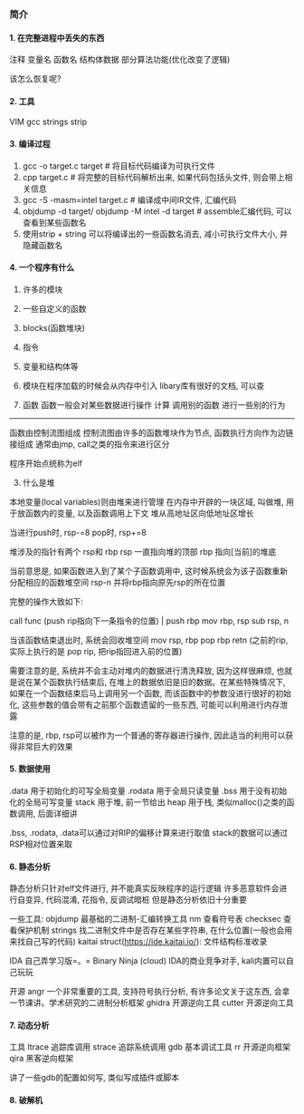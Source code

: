 ### 简介

#### 1. 在完整进程中丢失的东西

注释
变量名
函数名
结构体数据
部分算法功能(优化改变了逻辑)

该怎么恢复呢?

#### 2. 工具

VIM
gcc
strings
strip


#### 3. 编译过程

1. gcc -o target.c target # 将目标代码编译为可执行文件
2. cpp target.c # 将完整的目标代码解析出来, 如果代码包括头文件, 则会带上相关信息
3. gcc -S -masm=intel target.c # 编译成中间IR文件, 汇编代码
4. objdump -d target/ objdump -M intel -d target # assemble汇编代码, 可以查看到某些函数名
5. 使用strip + string 可以将编译出的一些函数名消去, 减小可执行文件大小, 并隐藏函数名


#### 4. 一个程序有什么

1. 许多的模块
2. 一些自定义的函数
3. blocks(函数堆块)
4. 指令
5. 变量和结构体等


1. 模块在程序加载的时候会从内存中引入
libary库有很好的文档, 可以查

2. 函数
函数一般会对某些数据进行操作
计算
调用别的函数
进行一些别的行为

---
函数由控制流图组成
控制流图由许多的函数堆块作为节点, 函数执行方向作为边链接组成
通常由jmp, call之类的指令来进行区分

程序开始点统称为elf

3. 什么是堆

本地变量(local variables)则由堆来进行管理
在内存中开辟的一块区域, 叫做堆, 用于放函数内的变量, 以及函数调用上下文
堆从高地址区向低地址区增长

当进行push时, rsp-=8
pop时, rsp+=8

堆涉及的指针有两个 rsp和 rbp
rsp 一直指向堆的顶部
rbp 指向[当前]的堆底

当前意思是, 如果函数进入到了某个子函数调用中, 这时候系统会为该子函数重新分配相应的函数堆空间 rsp-n 并将rbp指向原先rsp的所在位置

完整的操作大致如下:

call func   (push rip指向下一条指令的位置)
|
push rbp
mov rbp, rsp
sub rsp, n

当该函数结束退出时, 系统会回收堆空间
mov rsp, rbp
pop rbp
retn  (之前的rip, 实际上执行的是 pop rip, 把rip指回进入前的位置)


需要注意的是, 系统并不会主动对堆内的数据进行清洗释放, 因为这样很麻烦, 也就是说在某个函数执行结束后, 在堆上的数据依旧是旧的数据。在某些特殊情况下, 如果在一个函数结束后马上调用另一个函数, 而该函数中的参数没进行很好的初始化, 这些参数的值会带有之前那个函数遗留的一些东西, 可能可以利用进行内存泄露

注意的是, rbp, rsp可以被作为一个普通的寄存器进行操作, 因此适当的利用可以获得非常巨大的效果

#### 5. 数据使用

.data 用于初始化的可写全局变量
.rodata 用于全局只读变量
.bss 用于没有初始化的全局可写变量
stack 用于堆, 前一节给出
heap 用于栈, 类似malloc()之类的函数调用, 后面详细讲

.bss, .rodata, .data可以通过对RIP的偏移计算来进行取值
stack的数据可以通过RSP相对位置来取


#### 6. 静态分析

静态分析只针对elf文件进行, 并不能真实反映程序的运行逻辑
许多恶意软件会进行自变异, 代码混淆, 花指令, 反调试暗桩
但是静态分析依旧十分重要


一些工具:
objdump 最基础的二进制-汇编转换工具
nm  查看符号表
checksec 查看保护机制
strings 找二进制文件中是否存在某些字符串, 在什么位置(一般也会用来找自己写的代码)
kaitai struct(https://ide.kaitai.io/): 文件结构标准收录

IDA 自己弄学习版=。=
Binary Ninja (cloud) IDA的商业竞争对手, kali内置可以自己玩玩

开源
angr  一个非常重要的工具, 支持符号执行分析, 有许多论文关于这东西, 会拿一节课讲。学术研究的二进制分析框架
ghidra  开源逆向工具
cutter  开源逆向工具

#### 7. 动态分析

工具
ltrace  追踪库调用
strace  追踪系统调用
gdb     基本调试工具
rr      开源逆向框架
qira    黑客逆向框架


讲了一些gdb的配置如何写, 类似写成插件或脚本

#### 8. 破解机
